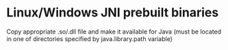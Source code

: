 Linux/Windows JNI prebuilt binaries
============

Copy appropriate .so/.dll file and make it available for Java 
(must be located in one of directories specified by java.library.path variable)

